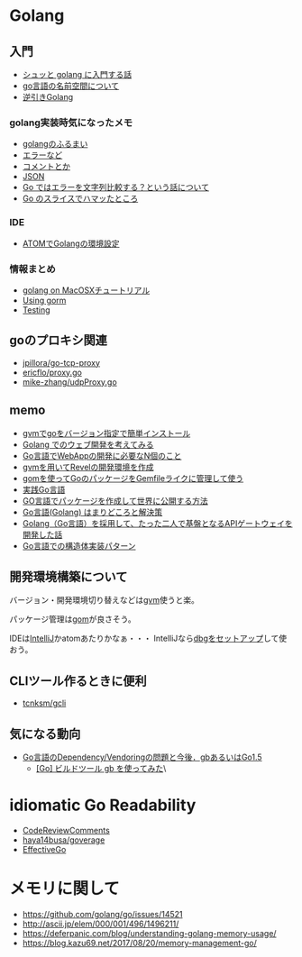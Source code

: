 Golang
======

入門
----

 - [シュッと golang に入門する話](http://sixeight.hatenablog.com/entry/2015/03/16/032222)
 - [go言語の名前空間について](http://blog.satotaichi.info/namespaces-of-golang/)
 - [逆引きGolang](http://ashitani.jp/golangtips/index.html)

### golang実装時気になったメモ

- [golangのふるまい](about.md)
- [エラーなど](errors.md)
- [コメントとか](comments.md)
- [JSON](https://eager.io/blog/go-and-json/)
- [Go ではエラーを文字列比較する？という話について](http://dsas.blog.klab.org/archives/cat_50043510.html)
- [Go のスライスでハマッたところ](http://jxck.hatenablog.com/entry/golang-slice-internals2)

### IDE

 - [ATOMでGolangの環境設定](http://qiita.com/m0a/items/b7b27254a43d50b7aba2)

### 情報まとめ
 - [golang on MacOSXチュートリアル](./tutorial.md)
 - [Using gorm](./gorm.md)
 - [Testing](./testing.md)

## goのプロキシ関連
 - [jpillora/go-tcp-proxy](https://github.com/jpillora/go-tcp-proxy)
 - [ericflo/proxy.go](https://gist.github.com/ericflo/7dcf4179c315d8bd714c)
 - [mike-zhang/udpProxy.go](https://gist.github.com/mike-zhang/3853251)

memo
----

- [gvmでgoをバージョン指定で簡単インストール](http://qiita.com/isaoshimizu/items/1a5d51aed98a57a9bcd4)
- [Golang でのウェブ開発を考えてみる](http://qiita.com/voluntas/items/7af2f06d2688f649576f)
- [Go言語でWebAppの開発に必要なN個のこと](http://qiita.com/tenntenn/items/b8b27e32c28f7569f41a)
- [gvmを用いてRevelの開発環境を作成](http://blog.mnrtks.jp/posts/2014/02/24/gvm-revel/)
- [gomを使ってGoのパッケージをGemfileライクに管理して使う](http://hiropo.co.uk/archives/978.html)
- [実践Go言語](http://golang.jp/effective_go)
- [GO言語でパッケージを作成して世界に公開する方法](http://blog.daisukeyamashita.com/post/1209.html)
- [Go言語(Golang) はまりどころと解決策](http://www.yunabe.jp/docs/golang_pitfall.html#interface-nil-gointerface)
- [Golang（Go言語）を採用して、たった二人で基盤となるAPIゲートウェイを開発した話](http://tech.medpeer.co.jp/entry/2015/12/14/073000)
- [Go言語での構造体実装パターン](http://blog.monochromegane.com/blog/2014/03/23/struct-implementaion-patterns-in-golang/)

開発環境構築について
-----------------

バージョン・開発環境切り替えなどは[gvm](#memo)使うと楽。

パッケージ管理は[gom](https://github.com/mattn/gom)が良さそう。

IDEは[IntelliJ](http://stormcat.hatenablog.com/entry/2015/04/13/123000)かatomあたりかなぁ・・・
IntelliJなら[dbgをセットアップ](http://qiita.com/puttyo_bubu/items/a8476e4422259d75f449)して使おう。

CLIツール作るときに便利
--------------------

- [tcnksm/gcli](https://github.com/tcnksm/gcli)


気になる動向
-----------

- [Go言語のDependency/Vendoringの問題と今後．gbあるいはGo1.5](http://deeeet.com/writing/2015/06/26/golang-dependency-vendoring/)
	- [[Go] ビルドツール gb を使ってみた](http://blog.yohei.org/go-build-tool-gb/)\

idiomatic Go Readability
==========================
- [CodeReviewComments](https://github.com/golang/go/wiki/CodeReviewComments)
- [haya14busa/goverage](https://github.com/haya14busa/goverage)
- [EffectiveGo](https://golang.org/doc/effective_go.html)


# メモリに関して

* https://github.com/golang/go/issues/14521
* http://ascii.jp/elem/000/001/496/1496211/
* https://deferpanic.com/blog/understanding-golang-memory-usage/
* https://blog.kazu69.net/2017/08/20/memory-management-go/
